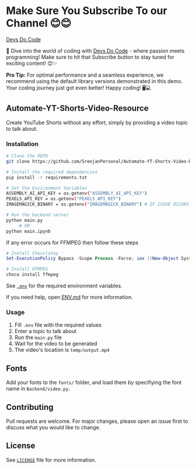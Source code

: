 # Make Sure You Subscribe To our Channel 😊😊

[Devs Do Code](https://www.youtube.com/channel/@devsdocode)

🚀 Dive into the world of coding with [Devs Do Code](https://www.youtube.com/channel/@devsdocode) - where passion meets programming! Make sure to hit that Subscribe button to stay tuned for exciting content! 😊✨

**Pro Tip:** For optimal performance and a seamless experience, we recommend using the default library versions demonstrated in this demo. Your coding journey just got even better! Happy coding! 🖥️💻

## Automate-YT-Shorts-Video-Resource

Create YouTube Shorts without any effort, simply by providing a video topic to talk about.

### Installation

```bash
# Clone the REPO
git clone https://github.com/SreejanPersonal/Automate-YT-Shorts-Video-Resource-.git

# Install the required dependencies
pip install -r requirements.txt

# Set the Environment Variables
ASSEMBLY_AI_API_KEY = os.getenv("ASSEMBLY_AI_API_KEY")
PEXELS_API_KEY = os.getenv("PEXELS_API_KEY")
IMAGEMAGICK_BINARY = os.getenv("IMAGEMAGICK_BINARY") # IF ISSUE OCCURS THEN CHANGE FILE LOCATION IN conf.py

# Run the backend server
python main.py
     # OR
python main.ipynb
```

If any error occurs for FFMPEG then follow these steps

```powershell admin
# Install Chocolatey
Set-ExecutionPolicy Bypass -Scope Process -Force; iex ((New-Object System.Net.WebClient).DownloadString('https://chocolatey.org/install.ps1'))

# Install FFMPEG
choco install ffmpeg
```

See [`.env`](.env) for the required environment variables.

If you need help, open [ENV.md](ENV.md) for more information.

### Usage

1. Fill `.env` file with the required values
1. Enter a topic to talk about
1. Run the `main.py` file
1. Wait for the video to be generated
1. The video's location is `temp/output.mp4`

## Fonts

Add your fonts to the `fonts/` folder, and load them by specifiying the font name in `Backend/video.py`.

## Contributing

Pull requests are welcome. For major changes, please open an issue first to discuss what you would like to change.

## License

See [`LICENSE`](LICENSE) file for more information.

